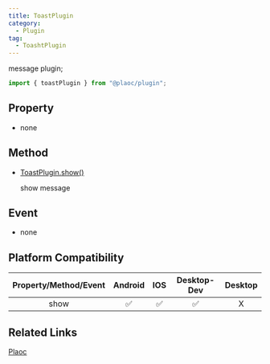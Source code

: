 ```yaml
---
title: ToastPlugin
category:
  - Plugin
tag:
  - ToashtPlugin
---
```


message plugin;

```js
import { toastPlugin } from "@plaoc/plugin";
```

## Property

  - none

## Method

  - [ToastPlugin.show()](./show.md)

    show message

## Event

  - none

## Platform Compatibility

| Property/Method/Event| Android | IOS | Desktop-Dev | Desktop |
|:--------------------:|:-------:|:---:|:-----------:|:-------:|
| show                 | ✅      | ✅  | ✅           | X       |

## Related Links

[Plaoc](../index.md)


